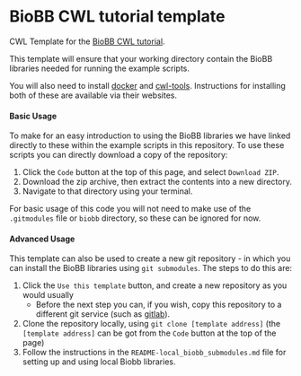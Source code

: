 # BioBB CWL tutorial template

CWL Template for the [BioBB CWL tutorial](https://biobb-wf-cwl-tutorial.readthedocs.io/en/latest/).

This template will ensure that your working directory contain the BioBB libraries needed for running
the example scripts.

You will also need to install [docker](https://www.docker.com/) and [cwl-tools](https://github.com/common-workflow-language/cwltool).
Instructions for installing both of these are available via their websites.

#### Basic Usage

To make for an easy introduction to using the BioBB libraries we have linked directly to
these within the example scripts in this repository. To use these scripts you can directly
download a copy of the repository:

1. Click the `Code` button at the top of this page, and select `Download ZIP`.
2. Download the zip archive, then extract the contents into a new directory.
3. Navigate to that directory using your terminal.

For basic usage of this code you will not need to make use of the `.gitmodules` file or
`biobb` directory, so these can be ignored for now.

 
#### Advanced Usage

This template can also be used to create a new git repository - in which you can install
the BioBB libraries using `git submodules`. The steps to do this are:

1. Click the `Use this template` button, and create a new repository as you would usually
   * Before the next step you can, if you wish, copy this repository to a different git service (such as [gitlab](https://gitlab.com/)).  
2. Clone the repository locally, using `git clone [template address]` (the `[template address]` can be got from the `Code` button at the top of the page)
3. Follow the instructions in the `README-local_biobb_submodules.md` file for setting up and using local Biobb libraries.

